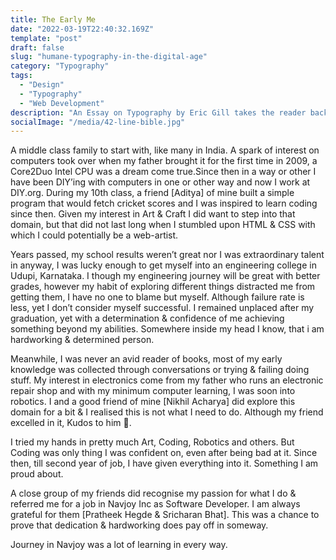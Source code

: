 ```yaml
---
title: The Early Me
date: "2022-03-19T22:40:32.169Z"
template: "post"
draft: false
slug: "humane-typography-in-the-digital-age"
category: "Typography"
tags:
  - "Design"
  - "Typography"
  - "Web Development"
description: "An Essay on Typography by Eric Gill takes the reader back to the year 1930. The year when a conflict between two worlds came to its term. The machines of the industrial world finally took over the handicrafts."
socialImage: "/media/42-line-bible.jpg"
---
```


A middle class family to start with, like many in India. A spark of interest on computers took over when my father brought it for the first time in 2009, a Core2Duo Intel CPU was a dream come true.Since then in a way or other I have been DIY’ing with computers in one or other way and now I work at DIY.org. During my 10th class, a friend [Aditya] of mine built a simple program that would fetch cricket scores and I was inspired to learn coding since then. Given my interest in Art & Craft I did want to step into that domain, but that did not last long when I stumbled upon HTML & CSS with which I could potentially be a web-artist.

Years passed, my school results weren’t great nor I was extraordinary talent in anyway, I was lucky enough to get myself into an engineering college in Udupi, Karnataka. I though my engineering journey will be great with better grades, however my habit of exploring different things distracted me from getting them, I have no one to blame but myself. Although failure rate is less, yet I don’t consider myself successful. I remained unplaced after my graduation, yet with a determination & confidence of me achieving something beyond my abilities. Somewhere inside my head I know, that i am hardworking & determined person.

Meanwhile, I was never an avid reader of books, most of my early knowledge was collected through conversations or trying & failing doing stuff. My interest in electronics come from my father who runs an electronic repair shop and with my minimum computer learning, I was soon into robotics. I and a good friend of mine [Nikhil Acharya] did explore this domain for a bit & I realised this is not what I need to do. Although my friend excelled in it, Kudos to him 🎉.

I tried my hands in pretty much Art, Coding, Robotics and others. But Coding was only thing I was confident on, even after being bad at it. Since then, till second year of job, I have given everything into it. Something I am proud about.

A close group of my friends did recognise my passion for what I do & referred me for a job in Navjoy Inc as Software Developer. I am always grateful for them [Pratheek Hegde & Sricharan Bhat]. This was a chance to prove that dedication & hardworking does pay off in someway.

Journey in Navjoy was a lot of learning in every way.
